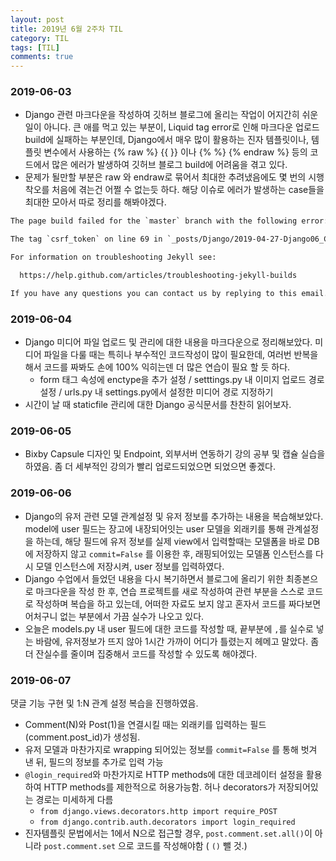 ```yaml
---
layout: post
title: 2019년 6월 2주차 TIL 
category: TIL
tags: [TIL]
comments: true
---
```




### 2019-06-03

- Django 관련 마크다운을 작성하여 깃허브 블로그에 올리는 작업이 어지간히 쉬운일이 아니다. 큰 애를 먹고 있는 부분이, Liquid tag error로 인해 마크다운 업로드 build에 실패하는 부분인데, Django에서 매우 많이 활용하는 진자 템플릿이나, 템플릿 변수에서 사용하는 {% raw %} {{ }} 이나 {% %} {% endraw %} 등의 코드에서 많은 에러가 발생하여 깃허브 블로그 build에 어려움을 겪고 있다. 
- 문제가 될만할 부분은  raw 와 endraw로 묶어서 최대한 추려냈음에도 몇 번의 시행착오를  처음에 겪는건 어쩔 수 없는듯 하다.  해당 이슈로 에러가 발생하는 case들을 최대한 모아서 따로 정리를 해봐야겠다.

```html
The page build failed for the `master` branch with the following error:

The tag `csrf_token` on line 69 in `_posts/Django/2019-04-27-Django06_CRUD3.md` is not a recognized Liquid tag. For more information, see https://help.github.com/en/articles/page-build-failed-unknown-tag-error.

For information on troubleshooting Jekyll see:

  https://help.github.com/articles/troubleshooting-jekyll-builds

If you have any questions you can contact us by replying to this email.
```



### 2019-06-04

- Django 미디어 파일 업로드 및 관리에 대한 내용을 마크다운으로 정리해보았다.  미디어 파일을 다룰 때는 특히나 부수적인 코드작성이 많이 필요한데, 여러번 반복을 해서 코드를 짜봐도 손에 100% 익히는덴 더 많은 연습이 필요 할 듯 하다.
  - form 태그 속성에 enctype을 추가 설정 / setttings.py 내 이미지 업로드 경로 설정 / urls.py 내 settings.py에서 설정한 미디어 경로 지정하기
- 시간이 날 때 staticfile 관리에 대한 Django 공식문서를 찬찬히 읽어보자.



### 2019-06-05

- Bixby Capsule 디자인 및 Endpoint, 외부서버 연동하기 강의 공부 및 캡슐 실습을 하였음. 좀 더 세부적인 강의가 빨리 업로드되었으면 되었으면 좋겠다.



### 2019-06-06

- Django의 유저 관련 모델 관계설정 및 유저 정보를 추가하는 내용을 복습해보았다. model에 user 필드는 장고에 내장되어잇는 user 모델을 외래키를 통해 관계설정을 하는데, 해당 필드에 유저 정보를 실제 view에서 입력할때는 모델폼을 바로 DB에 저장하지 않고 `commit=False` 를 이용한 후, 래핑되어있는 모델폼 인스턴스를 다시 모델 인스턴스에 저장시켜, user 정보를 입력하였다.
- Django 수업에서 들었던 내용을 다시 복기하면서 블로그에 올리기 위한 최종본으로 마크다운을 작성 한 후, 연습 프로젝트를 새로 작성하여 관련 부분을 스스로 코드로 작성하며 복습을 하고 있는데, 어떠한 자료도 보지 않고 혼자서 코드를 짜다보면 어처구니 없는 부분에서 가끔 실수가 나오고 있다.
- 오늘은 models.py 내 user 필드에 대한 코드를 작성할 때,  끝부분에 `,`를 실수로 넣는 바람에, 유저정보가 뜨지 않아 1시간 가까이 어디가 틀렸는지 헤메고 말았다. 좀 더 잔실수를 줄이며 집중해서 코드를 작성할 수 있도록 해야겠다.



### 2019-06-07

댓글 기능 구현 및 1:N 관계 설정 복습을 진행하였음. 

- Comment(N)와 Post(1)을 연결시킬 때는 외래키를 입력하는 필드(comment.post_id)가 생성됨.
- 유저 모델과 마찬가지로 wrapping 되어있는 정보를 `commit=False` 를 통해 벗겨 낸 뒤, 필드의 정보를 추가로 입력 가능
- `@login_required`와 마찬가지로 HTTP methods에 대한 데코레이터 설정을 활용하여 HTTP methods를 제한적으로 허용가능함. 허나 decorators가 저장되어있는 경로는 미세하게 다름
  - `from django.views.decorators.http import require_POST`
  - `from django.contrib.auth.decorators import login_required`
- 진자템플릿 문법에서는 1에서 N으로 접근할 경우,  `post.comment.set.all()`이 아니라 `post.comment.set` 으로 코드를 작성해야함 ( `()` 뺄 것.)

